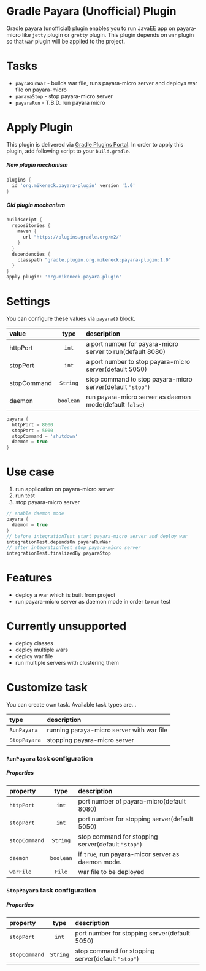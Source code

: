 Gradle Payara (Unofficial) Plugin
===

Gradle payara (unofficial) plugin enables you to run JavaEE app on payara-micro like `jetty` plugin or `gretty` plugin.
This plugin depends on `war` plugin so that `war` plugin will be applied to the project.

Tasks
===

* `payraRunWar` - builds war file, runs payara-micro server and deploys war file on payara-micro
* `parayaStop` - stop payara-micro server
* `payaraRun` - T.B.D. run payara micro

Apply Plugin
===

This plugin is delivered via [Gradle Plugins Portal](https://plugins.gradle.org/). In order to apply this plugin, add following script to your `build.gradle`.

##### New plugin mechanism

```groovy
plugins {
  id 'org.mikeneck.payara-plugin' version '1.0'
}
```
##### Old plugin mechanism

```groovy
buildscript {
  repositories {
    maven {
      url "https://plugins.gradle.org/m2/"
    }
  }
  dependencies {
    classpath "gradle.plugin.org.mikeneck:payara-plugin:1.0"
  }
}
apply plugin: 'org.mikeneck.payara-plugin'
```

Settings
===

You can configure these values via `payara{}` block.

value|type|description
:--|:--:|:--
httpPort|`int`|a port number for payara-micro server to run(default 8080)
stopPort|`int`|a port number to stop payara-micro server(default 5050)
stopCommand|`String`|stop command to stop payara-micro server(default `"stop"`)
daemon|`boolean`|run payara-micro server as daemon mode(default `false`)

```groovy
payara {
  httpPort = 8000
  stopPort = 5000
  stopCommand = 'shutdown'
  daemon = true
}
```

Use case
===

1. run application on payara-micro server
1. run test
1. stop payara-micro server

```groovy
// enable daemon mode
payara {
  daemon = true
}
// before integrationTest start payara-micro server and deploy war
integrationTest.dependsOn payaraRunWar
// after integrationTest stop payara-micro server
integrationTest.finalizedBy payaraStop
```

Features
===

* deploy a war which is built from project
* run payara-micro server as daemon mode in order to run test

Currently unsupported
===

* deploy classes
* deploy multiple wars
* deploy war file
* run multiple servers with clustering them

Customize task
===

You can create own task. Available task types are...

type|description
:--|:--
`RunPayara`|running paraya-micro server with war file
`StopPayara`|stopping payara-micro server

### `RunPayara` task configuration

##### Properties

property|type|description
:--|:--:|:--
`httpPort`|`int`|port number of payara-micro(default 8080)
`stopPort`|`int`|port number for stopping server(default 5050)
`stopCommand`|`String`|stop command for stopping server(default `"stop"`)
`daemon`|`boolean`|if `true`, run payara-micor server as daemon mode.
`warFile`|`File`|war file to be deployed

### `StopPayara` task configuration

##### Properties

property|type|description
:--|:--:|:--
`stopPort`|`int`|port number for stopping server(default 5050)
`stopCommand`|`String`|stop command for stopping server(default `"stop"`)
